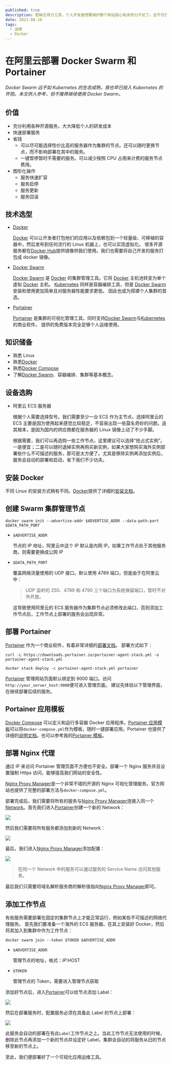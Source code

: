 ```yaml
---
published: true
description: 若缺乏得力工具，个人开发者想要维护数个网站就心有余而力不足了。这不仅仅需要花费不少精力开发，更困难的是保持不间断的维护。本文记载了如何使用`Docker Swarm`与`Portainer`搭建迷你集群并部署各类服务。
date: 2021-08-10
tags:
  - 运维
  - Docker
---
```


# 在阿里云部署 Docker Swarm 和 Portainer

[Docker]: https://www.docker.com
[Docker Swarm]: https://docs.docker.com/engine/swarm/
[Docker Compose]: https://docs.docker.com/compose/
[Portainer]: https://www.portainer.io
[Kubernetes]: https://kubernetes.io/
[Nginx Proxy Manager]: https://nginxproxymanager.com/

###### Docker Swarm 远不如 Kubernetes 的生态成熟。我也早已投入 Kubernetes 的怀抱。本文供人参考，但不推荐继续使用 Docker Swarm。

## 价值

- 充分利用各种开源服务，大大降低个人的研发成本
- 快速部署服务
- 省钱
  - 可以尽可能选择性价比高的服务器作为集群的节点。还可以随时更换节点，而不影响部署在其中的服务。
  - 一键暂停暂时不需要的服务。可以减少按照 CPU 占用来计费的服务节点费用。
- 图形化操作
  - 服务快速扩容
  - 服务启停
  - 服务更新
  - 服务回滚

## 技术选型

- [Docker][Docker]

  [Docker][Docker] 可以让开发者打包他们的应用以及依赖包到一个轻量级、可移植的容器中，然后发布到任何流行的 Linux 机器上，也可以实现虚拟化。
  很多开源服务都在[Docker Hub](https://hub.docker.com/)提供镜像供我们使用。我们也需要将自己开发的服务打包成 docker 镜像。

- [Docker Swarm][Docker Swarm]

  [Docker Swarm][Docker Swarm] 是 [Docker][Docker] 的集群管理工具。它将 [Docker][Docker] 主机池转变为单个虚拟 [Docker][Docker] 主机。
  [Kubernetes][Kubernetes] 同样是容器编排工具，但是 [Docker Swarm][Docker Swarm] 安装和使用更加简单且对服务器性能要求更低。
  因此也成为搭建个人集群的首选。

- [Portainer][Portainer]

  [Portainer][Portainer] 是集群的可视化管理工具。同时支持[Docker Swarm][Docker Swarm]与[Kubernetes][Kubernetes]的商业软件。
  提供的免费版本完全足够个人运维使用。

## 知识储备

- 熟悉 Linux
- 熟悉[Docker][Docker]
- 熟悉[Docker Compose](https://docs.docker.com/compose/)
- 了解[Docker Swarm]、容器编排、集群等基本概念。

## 设备选购

- 阿里云 ECS 服务器

  根据个人需要选择型号。我们需要至少一台 ECS 作为主节点。选择阿里云的 ECS 主要是因为使用起来感觉比较稳定，不容易出现一些莫名奇妙的问题。追其根本，是因为国内的供应商都在服务器的 Linux 镜像上动了不少手脚。

  根据需要，我们可以再选购一些工作节点。这里建议可以选择“抢占式实例”。一是便宜；二是可以随时退掉实例再购买新实例，如果大家想购买海外实例部署些什么不可描述的服务，那可是太方便了。尤其是移除实例再添加实例后，服务会自动的部署和启动，省下我们不少功夫。

## 安装 Docker

不同 Linux 的安装方式稍有不同。[Docker][Docker]提供了详细的[安装文档](https://docs.docker.com/engine/install/)。

## 创建 Swarm 集群管理节点

```shell
docker swarm init --advertise-addr $ADVERTISE_ADDR --data-path-port $DATA_PATH_PORT
```

- `$ADVERTISE_ADDR`

  节点的 IP 地址，阿里云中这个 IP 默认是内网 IP。如果工作节点处于其他服务商，则需要更换成公网 IP

- `$DATA_PATH_PORT`

  覆盖网络流量使用的 UDP 接口。默认使用 4789 端口，但是由于在阿里云中：

  > UDP 监听的 250、4789 和 4790 三个端口为系统保留端口，暂时不对外开放。

  这导致使用阿里云的 ECS 服务器作为集群节点必须修改此端口，否则添加工作节点后，工作节点上部署的服务会出现异常。

## 部署 Portainer

[Portainer][Portainer] 作为一个商业软件，有着非常详细的[部署文档](https://documentation.portainer.io/v2.0/deploy/ceinstallswarm/)。
部署方式如下：

```shell
curl -L https://downloads.portainer.io/portainer-agent-stack.yml -o portainer-agent-stack.yml

docker stack deploy -c portainer-agent-stack.yml portainer
```

[Portainer][Portainer] 管理网站页面默认绑定到 9000 端口。访问`http://your_server_host:9000`便可进入管理页面。
建议先体验以下管理界面，在继续部署后续的服务。

## Portainer 应用模板

[Docker Compose][Docker Compose] 可以定义和运行多容器 Docker 应用程序。[Portainer 应用模板](https://documentation.portainer.io/v2.0/settings/apps/)可以将`docker-compose.yml`作为模板，随时一键部署应用。Portainer 也提供了详细的[说明文档]()。也可以参考我的[Portainer 模板](https://github.com/Val-istar-Guo/portainer-templates)。

## 部署 Nginx 代理

通过 IP 来访问 Portainer 管理页面不方便也不安全。部署一个 Nginx 服务并且设置强制 Https 访问，能够提高我们网站的安全性。

[Nginx Proxy Manager][Nginx Proxy Manager]是一个非常不错的开源的 Nginx 可视化管理服务。官方网站也提供了完整的部署方法与`docker-compose.yml`。

部署完成后，我们需要将所有的服务与[Nginx Proxy Manager][Nginx Proxy Manager]连接入同一个[Network](https://docs.docker.com/network/overlay/)。首先我们进入[Portainer][Portainer]创建一个新的 Network：

![](./assets/create_network.png)

然后我们需要将所有服务都添加到新的 Network：

![](./assets/change_network.png)

最后，我们进入[Nginx Proxy Manager][Nginx Proxy Manager]添加配置：

![](./assets/nginx_proxy.png)

> 在同一个 Network 中的服务可以通过服务的 Service Name 访问其他服务。

最后我们只需要将域名解析服务商的解析值指向[Nginx Proxy Manager][Nginx Proxy Manager]即可。

## 添加工作节点

有些服务需要部署在固定的集群节点上才能正常运行，例如某些不可描述的网络代理服务。
首先我们要准备一个海外的 ECS 服务器。在其上安装好 Docker，然后将其加入到集群中作为工作节点：

```shell
docker swarm join --token $TOKEN $ADVERTISE_ADDR
```

- `$ADVERTISE_ADDR`

  管理节点的地址，格式：$IP:$HOST

- `$TOKEN`

  管理节点的 Token，需要进入管理节点获取

添加好节点后，进入[Portainer][Portainer]可以给节点添加 Label：

![](./assets/add_label.png)

然后在部署服务时，配置服务必须在具备此 Label 的节点上部署：

![](./assets/set_label.png)

此服务会自动的部署在有此`Label`工作节点之上。当此工作节点无法使用的时候，删除此节点再添加一个新的节点并设定好 Label，集群会自动的将服务从旧的节点移至新的节点上。

至此，我们便部署好了一个可视化应用运维工具。
